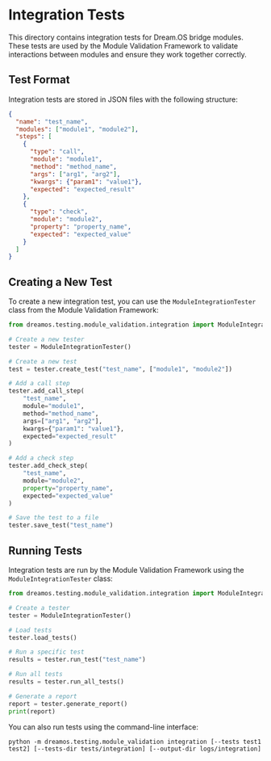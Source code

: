# Integration Tests

This directory contains integration tests for Dream.OS bridge modules. These tests are used by the Module Validation Framework to validate interactions between modules and ensure they work together correctly.

## Test Format

Integration tests are stored in JSON files with the following structure:

```json
{
  "name": "test_name",
  "modules": ["module1", "module2"],
  "steps": [
    {
      "type": "call",
      "module": "module1",
      "method": "method_name",
      "args": ["arg1", "arg2"],
      "kwargs": {"param1": "value1"},
      "expected": "expected_result"
    },
    {
      "type": "check",
      "module": "module2",
      "property": "property_name",
      "expected": "expected_value"
    }
  ]
}
```

## Creating a New Test

To create a new integration test, you can use the `ModuleIntegrationTester` class from the Module Validation Framework:

```python
from dreamos.testing.module_validation.integration import ModuleIntegrationTester

# Create a new tester
tester = ModuleIntegrationTester()

# Create a new test
test = tester.create_test("test_name", ["module1", "module2"])

# Add a call step
tester.add_call_step(
    "test_name",
    module="module1",
    method="method_name",
    args=["arg1", "arg2"],
    kwargs={"param1": "value1"},
    expected="expected_result"
)

# Add a check step
tester.add_check_step(
    "test_name",
    module="module2",
    property="property_name",
    expected="expected_value"
)

# Save the test to a file
tester.save_test("test_name")
```

## Running Tests

Integration tests are run by the Module Validation Framework using the `ModuleIntegrationTester` class:

```python
from dreamos.testing.module_validation.integration import ModuleIntegrationTester

# Create a tester
tester = ModuleIntegrationTester()

# Load tests
tester.load_tests()

# Run a specific test
results = tester.run_test("test_name")

# Run all tests
results = tester.run_all_tests()

# Generate a report
report = tester.generate_report()
print(report)
```

You can also run tests using the command-line interface:

```
python -m dreamos.testing.module_validation integration [--tests test1 test2] [--tests-dir tests/integration] [--output-dir logs/integration]
``` 